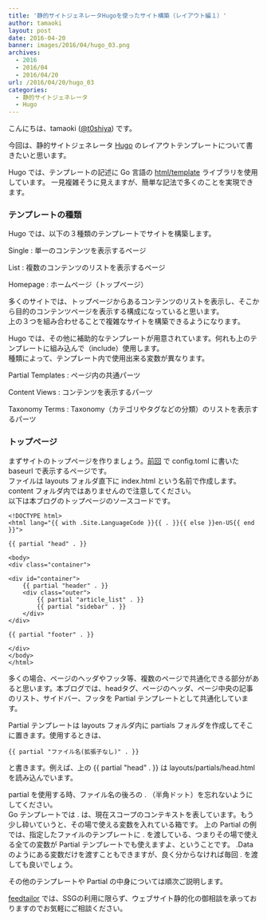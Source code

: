 ```yaml
---
title: '静的サイトジェネレータHugoを使ったサイト構築（レイアウト編１）'
author: tamaoki
layout: post
date: 2016-04-20
banner: images/2016/04/hugo_03.png
archives:
  - 2016
  - 2016/04
  - 2016/04/20
url: /2016/04/20/hugo_03
categories:
  - 静的サイトジェネレータ
  - Hugo
---
```


こんにちは、tamaoki ([@t0shiya](https://twitter.com/t0shiya)) です。

今回は、静的サイトジェネレータ [Hugo](http://gohugo.io) のレイアウトテンプレートについて書きたいと思います。

<!--more-->

Hugo では、テンプレートの記述に Go 言語の [html/template](https://golang.org/pkg/html/template/) ライブラリを使用しています。 
一見複雑そうに見えますが、簡単な記法で多くのことを実現できます。

### テンプレートの種類

Hugo では、以下の３種類のテンプレートでサイトを構築します。

Single
: 単一のコンテンツを表示するページ

List
: 複数のコンテンツのリストを表示するページ

Homepage
: ホームページ（トップページ）

多くのサイトでは、トップページからあるコンテンツのリストを表示し、そこから目的のコンテンツページを表示する構成になっていると思います。  
上の３つを組み合わせることで複雑なサイトを構築できるようになります。

Hugo では、その他に補助的なテンプレートが用意されています。何れも上のテンプレートに組み込んで（include）使用します。  
種類によって、テンプレート内で使用出来る変数が異なります。

Partial Templates
: ページ内の共通パーツ

Content Views
: コンテンツを表示するパーツ

Taxonomy Terms
: Taxonomy（カテゴリやタグなどの分類）のリストを表示するパーツ

### トップページ

まずサイトのトップページを作りましょう。[前回](/2016/04/13/hugo_02/) で config.toml に書いた baseurl で表示するページです。  
ファイルは layouts フォルダ直下に index.html という名前で作成します。content フォルダ内ではありませんので注意してください。  
以下は本ブログのトップページのソースコードです。

```
<!DOCTYPE html>
<html lang="{{ with .Site.LanguageCode }}{{ . }}{{ else }}en-US{{ end }}">

{{ partial "head" . }}

<body>
<div class="container">

<div id="container">
    {{ partial "header" . }}
    <div class="outer">
        {{ partial "article_list" . }}
        {{ partial "sidebar" . }}
    </div>
</div>

{{ partial "footer" . }}

</div>
</body>
</html>
```

多くの場合、ページのヘッダやフッタ等、複数のページで共通化できる部分があると思います。本ブログでは、headタグ、ページのヘッダ、ページ中央の記事のリスト、サイドバー、フッタを Partial テンプレートとして共通化しています。

Partial テンプレートは layouts フォルダ内に partials フォルダを作成してそこに置きます。使用するときは、

```
{{ partial "ファイル名(拡張子なし)" . }}
```

と書きます。例えば、上の {{ partial "head" . }} は layouts/partials/head.html を読み込んでいます。
  
partial を使用する時、ファイル名の後ろの . （半角ドット）を忘れないようにしてください。  
Go テンプレートでは . は、現在スコープのコンテキストを表しています。もう少し砕いていうと、その場で使える変数を入れている箱です。
上の Partial の例では、指定したファイルのテンプレートに . を渡している、つまりその場で使える全ての変数が Partial テンプレートでも使えますよ、ということです。
.Data のようにある変数だけを渡すこともできますが、良く分からなければ毎回 . を渡しても良いでしょう。

その他のテンプレートや Partial の中身については順次ご説明します。

[feedtailor](http://www.feedtailor.jp) では、SSGの利用に限らず、ウェブサイト静的化の御相談を承っておりますのでお気軽にご相談ください。
